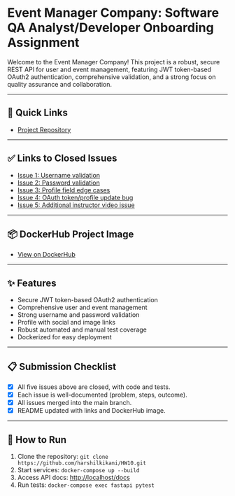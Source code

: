 # Event Manager Company: Software QA Analyst/Developer Onboarding Assignment

Welcome to the Event Manager Company! This project is a robust, secure REST API for user and event management, featuring JWT token-based OAuth2 authentication, comprehensive validation, and a strong focus on quality assurance and collaboration.

---

## 🚩 Quick Links

- [Project Repository](https://github.com/harshilkikani/HW10)

---

## ✅ Links to Closed Issues

- [Issue 1: Username validation](https://github.com/harshilkikani/HW10/issues/1)
- [Issue 2: Password validation](https://github.com/harshilkikani/HW10/issues/2)
- [Issue 3: Profile field edge cases](https://github.com/harshilkikani/HW10/issues/3)
- [Issue 4: OAuth token/profile update bug](https://github.com/harshilkikani/HW10/issues/4)
- [Issue 5: Additional instructor video issue](https://github.com/harshilkikani/HW10/issues/5)

---

## 📦 DockerHub Project Image

- [View on DockerHub](https://hub.docker.com/r/hk453/docker_image)

---

## ✨ Features

- Secure JWT token-based OAuth2 authentication
- Comprehensive user and event management
- Strong username and password validation
- Profile with social and image links
- Robust automated and manual test coverage
- Dockerized for easy deployment

---

## 📋 Submission Checklist

- [x] All five issues above are closed, with code and tests.
- [x] Each issue is well-documented (problem, steps, outcome).
- [x] All issues merged into the main branch.
- [x] README updated with links and DockerHub image.

---

## 🚀 How to Run

1. Clone the repository: `git clone https://github.com/harshilkikani/HW10.git`
2. Start services: `docker-compose up --build`
3. Access API docs: [http://localhost/docs](http://localhost/docs)
4. Run tests: `docker-compose exec fastapi pytest`